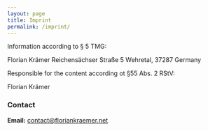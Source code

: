 ```yaml
---
layout: page
title: Imprint
permalink: /imprint/
---
```


Information according to § 5 TMG:

Florian Krämer
Reichensächser Straße 5
Wehretal, 37287
Germany

Responsible for the content according ot §55 Abs. 2 RStV:

Florian Krämer

### Contact

**Email:** contact@floriankraemer.net
